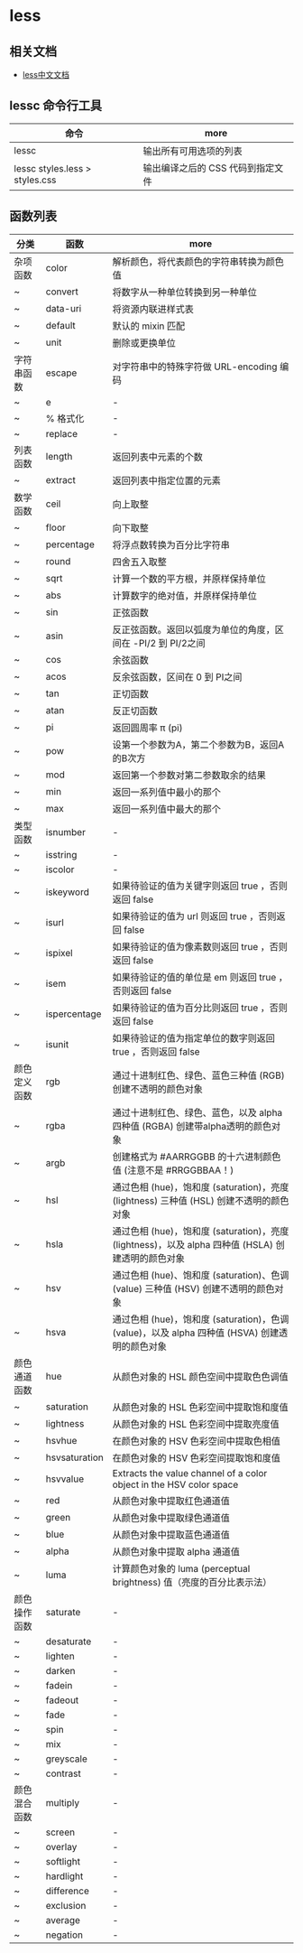 # less

## 相关文档

- [less中文文档](http://less.bootcss.com)

## lessc 命令行工具

| 命令                             | more                |
|--------------------------------|---------------------|
| lessc                          | 输出所有可用选项的列表         |
| lessc styles.less > styles.css | 输出编译之后的 CSS 代码到指定文件 |

## 函数列表

| 分类     | 函数            | more                                                                     |
|--------|---------------|--------------------------------------------------------------------------|
| 杂项函数   | color         | 解析颜色，将代表颜色的字符串转换为颜色值                                                     |
| ~      | convert       | 将数字从一种单位转换到另一种单位                                                         |
| ~      | data-uri      | 将资源内联进样式表                                                                |
| ~      | default       | 默认的 mixin 匹配                                                             |
| ~      | unit          | 删除或更换单位                                                                  |
| 字符串函数  | escape        | 对字符串中的特殊字符做 URL-encoding 编码                                              |
| ~      | e             | -                                                                        |
| ~      | % 格式化         | -                                                                        |
| ~      | replace       | -                                                                        |
| 列表函数   | length        | 返回列表中元素的个数                                                               |
| ~      | extract       | 返回列表中指定位置的元素                                                             |
| 数学函数   | ceil          | 向上取整                                                                     |
| ~      | floor         | 向下取整                                                                     |
| ~      | percentage    | 将浮点数转换为百分比字符串                                                            |
| ~      | round         | 四舍五入取整                                                                   |
| ~      | sqrt          | 计算一个数的平方根，并原样保持单位                                                        |
| ~      | abs           | 计算数字的绝对值，并原样保持单位                                                         |
| ~      | sin           | 正弦函数                                                                     |
| ~      | asin          | 反正弦函数。返回以弧度为单位的角度，区间在 -PI/2 到 PI/2之间                                     |
| ~      | cos           | 余弦函数                                                                     |
| ~      | acos          | 反余弦函数，区间在 0 到 PI之间                                                       |
| ~      | tan           | 正切函数                                                                     |
| ~      | atan          | 反正切函数                                                                    |
| ~      | pi            | 返回圆周率 π (pi)                                                             |
| ~      | pow           | 设第一个参数为A，第二个参数为B，返回A的B次方                                                 |
| ~      | mod           | 返回第一个参数对第二参数取余的结果                                                        |
| ~      | min           | 返回一系列值中最小的那个                                                             |
| ~      | max           | 返回一系列值中最大的那个                                                             |
| 类型函数   | isnumber      | -                                                                        |
| ~      | isstring      | -                                                                        |
| ~      | iscolor       | -                                                                        |
| ~      | iskeyword     | 如果待验证的值为关键字则返回 true ，否则返回 false                                          |
| ~      | isurl         | 如果待验证的值为 url 则返回 true ，否则返回 false                                        |
| ~      | ispixel       | 如果待验证的值为像素数则返回 true ，否则返回 false                                          |
| ~      | isem          | 如果待验证的值的单位是 em 则返回 true ，否则返回 false                                      |
| ~      | ispercentage  | 如果待验证的值为百分比则返回 true ，否则返回 false                                          |
| ~      | isunit        | 如果待验证的值为指定单位的数字则返回 true ，否则返回 false                                      |
| 颜色定义函数 | rgb           | 通过十进制红色、绿色、蓝色三种值 (RGB) 创建不透明的颜色对象                                        |
| ~      | rgba          | 通过十进制红色、绿色、蓝色，以及 alpha 四种值 (RGBA) 创建带alpha透明的颜色对象                        |
| ~      | argb          | 创建格式为 #AARRGGBB 的十六进制颜色值 (注意不是 #RRGGBBAA！)                               |
| ~      | hsl           | 通过色相 (hue)，饱和度 (saturation)，亮度 (lightness) 三种值 (HSL) 创建不透明的颜色对象          |
| ~      | hsla          | 通过色相 (hue)，饱和度 (saturation)，亮度 (lightness)，以及 alpha 四种值 (HSLA) 创建透明的颜色对象 |
| ~      | hsv           | 通过色相 (hue)、饱和度 (saturation)、色调 (value) 三种值 (HSV) 创建不透明的颜色对象              |
| ~      | hsva          | 通过色相 (hue)，饱和度 (saturation)，色调 (value)，以及 alpha 四种值 (HSVA) 创建透明的颜色对象     |
| 颜色通道函数 | hue           | 从颜色对象的 HSL 颜色空间中提取色色调值                                                   |
| ~      | saturation    | 从颜色对象的 HSL 色彩空间中提取饱和度值                                                   |
| ~      | lightness     | 从颜色对象的 HSL 色彩空间中提取亮度值                                                    |
| ~      | hsvhue        | 在颜色对象的 HSV 色彩空间中提取色相值                                                    |
| ~      | hsvsaturation | 在颜色对象的 HSV 色彩空间提取饱和度值                                                    |
| ~      | hsvvalue      | Extracts the value channel of a color object in the HSV color space      |
| ~      | red           | 从颜色对象中提取红色通道值                                                            |
| ~      | green         | 从颜色对象中提取绿色通道值                                                            |
| ~      | blue          | 从颜色对象中提取蓝色通道值                                                            |
| ~      | alpha         | 从颜色对象中提取 alpha 通道值                                                       |
| ~      | luma          | 计算颜色对象的 luma (perceptual brightness) 值（亮度的百分比表示法）                        |
| 颜色操作函数 | saturate      | -                                                                        |
| ~      | desaturate    | -                                                                        |
| ~      | lighten       | -                                                                        |
| ~      | darken        | -                                                                        |
| ~      | fadein        | -                                                                        |
| ~      | fadeout       | -                                                                        |
| ~      | fade          | -                                                                        |
| ~      | spin          | -                                                                        |
| ~      | mix           | -                                                                        |
| ~      | greyscale     | -                                                                        |
| ~      | contrast      | -                                                                        |
| 颜色混合函数 | multiply      | -                                                                        |
| ~      | screen        | -                                                                        |
| ~      | overlay       | -                                                                        |
| ~      | softlight     | -                                                                        |
| ~      | hardlight     | -                                                                        |
| ~      | difference    | -                                                                        |
| ~      | exclusion     | -                                                                        |
| ~      | average       | -                                                                        |
| ~      | negation      | -                                                                        |